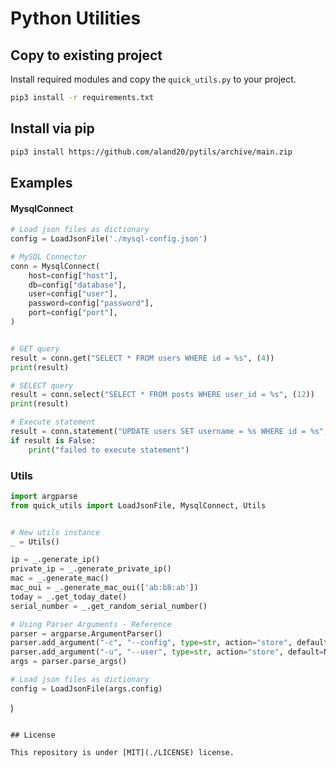# Python Utilities

## Copy to existing project

Install required modules and copy the `quick_utils.py` to your project.

```bash
pip3 install -r requirements.txt
```

## Install via pip

```bash
pip3 install https://github.com/aland20/pytils/archive/main.zip
```

## Examples

#### MysqlConnect

```python
# Load json files as dictionary
config = LoadJsonFile('./mysql-config.json')

# MySQL Connector
conn = MysqlConnect(
    host=config["host"],
    db=config["database"],
    user=config["user"],
    password=config["password"],
    port=config["port"],
)


# GET query
result = conn.get("SELECT * FROM users WHERE id = %s", (4))
print(result)

# SELECT query
result = conn.select("SELECT * FROM posts WHERE user_id = %s", (12))
print(result)

# Execute statement
result = conn.statement("UPDATE users SET username = %s WHERE id = %s", ("test", 4))
if result is False:
    print("failed to execute statement")

```

### Utils


```python
import argparse
from quick_utils import LoadJsonFile, MysqlConnect, Utils


# New utils instance
_ = Utils()

ip = _.generate_ip()
private_ip = _.generate_private_ip()
mac = _.generate_mac()
mac_oui = _.generate_mac_oui(['ab:b8:ab'])
today = _.get_today_date()
serial_number = _.get_random_serial_number()

# Using Parser Arguments - Reference
parser = argparse.ArgumentParser()
parser.add_argument("-c", "--config", type=str, action="store", default="config.json")
parser.add_argument("-u", "--user", type=str, action="store", default=None)
args = parser.parse_args()

# Load json files as dictionary
config = LoadJsonFile(args.config)

```
)





```

## License

This repository is under [MIT](./LICENSE) license.
